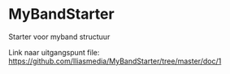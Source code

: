 # MyBandStarter
Starter voor myband structuur

Link naar uitgangspunt file:
https://github.com/Iliasmedia/MyBandStarter/tree/master/doc/1
